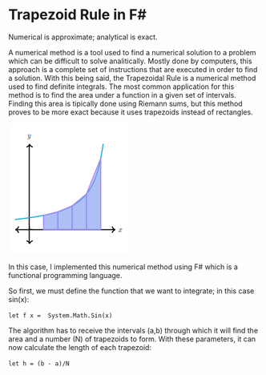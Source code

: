 <h1> Trapezoid Rule in F# </h1>

Numerical is approximate; analytical is exact.

A numerical method is a tool used to find a numerical solution to a problem which can be difficult to solve analitically.
Mostly done by computers, this approach is a complete set of instructions that are executed in order to find a solution. With this being said,
the Trapezoidal Rule is a numerical method used to find definite integrals. The most common application for this method is to find the 
area under a function in a given set of intervals. Finding this area is tipically done using Riemann sums, but this method proves to be more exact because it uses trapezoids instead of rectangles.

![Trapezoidal Rule](https://raw.githubusercontent.com/MarinesM/Trapezoidal-Rule/master/Trapezoid.PNG)

In this case, I implemented this numerical method using F# which is a functional programming language.

So first, we must define the function that we want to integrate; in this case sin(x):

`let f x = 
      System.Math.Sin(x)`
      
The algorithm has to receive the intervals (a,b) through which it will find the area and a number (N) of trapezoids to form.
With these parameters, it can now calculate the length of each trapezoid:

`let h = (b - a)/N`
